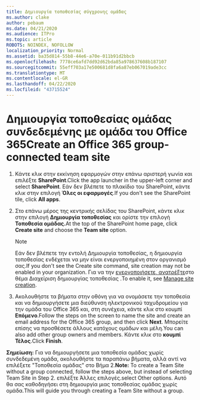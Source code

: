 ```yaml
---
title: Δημιουργία τοποθεσίας σύγχρονης ομάδας
ms.author: clake
author: pebaum
ms.date: 04/21/2020
ms.audience: ITPro
ms.topic: article
ROBOTS: NOINDEX, NOFOLLOW
localization_priority: Normal
ms.assetid: ba35d814-55b8-44e6-a70e-011b91d2bbcb
ms.openlocfilehash: 7778ce6afd7dd92d62bda85a978637608b187107
ms.sourcegitcommit: 55eff703a17e500681d8fa6a87eb067019ade3cc
ms.translationtype: MT
ms.contentlocale: el-GR
ms.lasthandoff: 04/22/2020
ms.locfileid: "43715524"
---
```

# <a name="create-an-office-365-group-connected-team-site"></a><span data-ttu-id="d45e6-102">Δημιουργία τοποθεσίας ομάδας συνδεδεμένης με ομάδα του Office 365</span><span class="sxs-lookup"><span data-stu-id="d45e6-102">Create an Office 365 group-connected team site</span></span>

1. <span data-ttu-id="d45e6-103">Κάντε κλικ στην εκκίνηση εφαρμογών στην επάνω αριστερή γωνία και επιλέξτε **SharePoint**.</span><span class="sxs-lookup"><span data-stu-id="d45e6-103">Click the app launcher in the upper-left corner and select **SharePoint**.</span></span> <span data-ttu-id="d45e6-104">Εάν δεν βλέπετε το πλακίδιο του SharePoint, κάντε κλικ στην επιλογή **Όλες οι εφαρμογές**.</span><span class="sxs-lookup"><span data-stu-id="d45e6-104">If you don't see the SharePoint tile, click **All apps**.</span></span>
    
2. <span data-ttu-id="d45e6-105">Στο επάνω μέρος της κεντρικής σελίδας του SharePoint, κάντε κλικ στην επιλογή **Δημιουργία τοποθεσίας** και ορίστε την επιλογή **Τοποθεσία ομάδας.**</span><span class="sxs-lookup"><span data-stu-id="d45e6-105">At the top of the SharePoint home page, click **Create site** and choose the **Team site** option.</span></span> 
    
    > [!NOTE]
    > <span data-ttu-id="d45e6-106">Εάν δεν βλέπετε την εντολή Δημιουργία τοποθεσίας, η δημιουργία τοποθεσίας ενδέχεται να μην είναι ενεργοποιημένη στον οργανισμό σας.</span><span class="sxs-lookup"><span data-stu-id="d45e6-106">If you don't see the Create site command, site creation may not be enabled in your organization.</span></span> <span data-ttu-id="d45e6-107">Για να την [ενεργοποιήσετε, ανατρέξτε](https://go.microsoft.com/fwlink/?linkid=2009644)στο θέμα Διαχείριση δημιουργίας τοποθεσίας .</span><span class="sxs-lookup"><span data-stu-id="d45e6-107">To enable it, see [Manage site creation](https://go.microsoft.com/fwlink/?linkid=2009644).</span></span> 
  
3. <span data-ttu-id="d45e6-108">Ακολουθήστε τα βήματα στην οθόνη για να ονομάσετε την τοποθεσία και να δημιουργήσετε μια διεύθυνση ηλεκτρονικού ταχυδρομείου για την ομάδα του Office 365 και, στη συνέχεια, κάντε κλικ στο κουμπί **Επόμενο**.</span><span class="sxs-lookup"><span data-stu-id="d45e6-108">Follow the steps on the screen to name the site and create an email address for the Office 365 group, and then click **Next**.</span></span> <span data-ttu-id="d45e6-109">Μπορείτε επίσης να προσθέσετε άλλους κατόχους ομάδων και μέλη.</span><span class="sxs-lookup"><span data-stu-id="d45e6-109">You can also add other group owners and members.</span></span> <span data-ttu-id="d45e6-110">Κάντε κλικ στο **κουμπί Τέλος**.</span><span class="sxs-lookup"><span data-stu-id="d45e6-110">Click **Finish**.</span></span>
  
 <span data-ttu-id="d45e6-111">**Σημείωση:** Για να δημιουργήσετε μια τοποθεσία ομάδας χωρίς συνδεδεμένη ομάδα, ακολουθήστε τα παραπάνω βήματα, αλλά αντί να επιλέξετε "Τοποθεσία ομάδας" στο Βήμα 2.</span><span class="sxs-lookup"><span data-stu-id="d45e6-111">**Note:** To create a Team Site without a group connected, follow the steps above, but instead of selecting Team Site in Step 2.</span></span> <span data-ttu-id="d45e6-112">επιλέξτε Άλλες επιλογές.</span><span class="sxs-lookup"><span data-stu-id="d45e6-112">select Other options.</span></span> <span data-ttu-id="d45e6-113">Αυτό θα σας καθοδηγήσει στη δημιουργία μιας τοποθεσίας ομάδας χωρίς ομάδα.</span><span class="sxs-lookup"><span data-stu-id="d45e6-113">This will guide you through creating a Team Site without a group.</span></span> 
    

